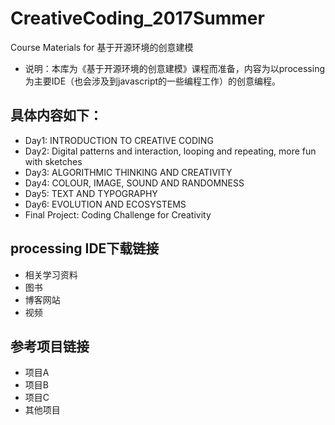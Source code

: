 # CreativeCoding_2017Summer  
Course Materials for 基于开源环境的创意建模
- 说明：本库为《基于开源环境的创意建模》课程而准备，内容为以processing为主要IDE（也会涉及到javascript的一些编程工作）的创意编程。

## 具体内容如下：
- Day1: INTRODUCTION TO CREATIVE CODING
- Day2: Digital patterns and interaction, looping and repeating, more fun with sketches
- Day3: ALGORITHMIC THINKING AND CREATIVITY
- Day4: COLOUR, IMAGE, SOUND AND RANDOMNESS
- Day5: TEXT AND TYPOGRAPHY
- Day6: EVOLUTION AND ECOSYSTEMS
- Final Project: Coding Challenge for Creativity

## processing IDE下载链接
- 相关学习资料
- 图书
- 博客网站
- 视频

## 参考项目链接
- 项目A
- 项目B
- 项目C
- 其他项目
